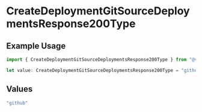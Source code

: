 # CreateDeploymentGitSourceDeploymentsResponse200Type

## Example Usage

```typescript
import { CreateDeploymentGitSourceDeploymentsResponse200Type } from "@vercel/sdk/models/operations";

let value: CreateDeploymentGitSourceDeploymentsResponse200Type = "github";
```

## Values

```typescript
"github"
```